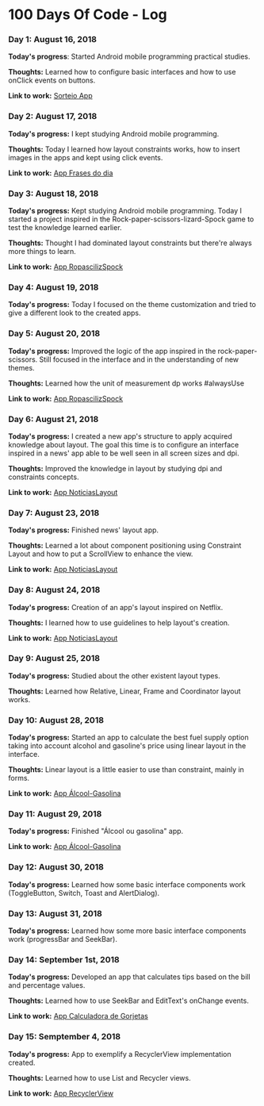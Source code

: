 # 100 Days Of Code - Log

### Day 1: August 16, 2018

**Today's progress**: Started Android mobile programming practical studies.

**Thoughts:** Learned how to configure basic interfaces and how to use onClick events on buttons.

**Link to work:** [Sorteio App](https://github.com/Sitalobr/estudo-android/tree/master/app-sorteio)


### Day 2: August 17, 2018

**Today's progress:** I kept studying Android mobile programming.

**Thoughts:** Today I learned how layout constraints works, how to insert images in the apps and kept using click events.

**Link to work:** [App Frases do dia](https://github.com/Sitalobr/estudo-android/tree/master/AppFrasesdoDia)

### Day 3: August 18, 2018

**Today's progress:** Kept studying Android mobile programming. Today I started a project inspired in the Rock-paper-scissors-lizard-Spock game to test the knowledge learned earlier.

**Thoughts:** Thought I had dominated layout constraints but there're always more things to learn.

**Link to work:** [App RopascilizSpock](https://github.com/Sitalobr/estudo-android/tree/master/RopascilizSpock)

### Day 4: August 19, 2018

**Today's progress:** Today I focused on the theme customization and tried to give a different look to the created apps.

### Day 5: August 20, 2018

**Today's progress:** Improved the logic of the app inspired in the rock-paper-scissors. Still focused in the interface and in the understanding of new themes.

**Thoughts:** Learned how the unit of measurement dp works #alwaysUse

**Link to work:** [App RopascilizSpock](https://github.com/Sitalobr/estudo-android/tree/master/RopascilizSpock)

### Day 6: August 21, 2018

**Today's progress:** I created a new app's structure to apply acquired knowledge about layout. The goal this time is to configure an interface inspired in a news' app able to be well seen in all screen sizes and dpi.

**Thoughts:** Improved the knowledge in layout by studying dpi and constraints concepts.

**Link to work:** [App NoticiasLayout](https://github.com/Sitalobr/estudo-android/tree/master/AppNoticiasLayout)

### Day 7: August 23, 2018

**Today's progress:** Finished news' layout app.

**Thoughts:** Learned a lot about component positioning using Constraint Layout and how to put a ScrollView to enhance the view.

**Link to work:** [App NoticiasLayout](https://github.com/Sitalobr/estudo-android/tree/master/AppNoticiasLayout)

### Day 8: August 24, 2018

**Today's progress:** Creation of an app's layout inspired on Netflix.

**Thoughts:** I learned how to use guidelines to help layout's creation.

**Link to work:** [App NoticiasLayout](https://github.com/Sitalobr/estudo-android/tree/master/AppLayoutNetflix)

### Day 9: August 25, 2018

**Today's progress:** Studied about the other existent layout types.

**Thoughts:** Learned how Relative, Linear, Frame and Coordinator layout works.

### Day 10: August 28, 2018

**Today's progress:** Started an app to calculate the best fuel supply option taking into account alcohol and gasoline's price using linear layout in the interface.

**Thoughts:** Linear layout is a little easier to use than constraint, mainly in forms.

**Link to work:** [App Álcool-Gasolina](https://github.com/Sitalobr/estudo-android/tree/master/AppAlcoolGasolina)

### Day 11: August 29, 2018

**Today's progress:** Finished "Álcool ou gasolina" app.

**Link to work:** [App Álcool-Gasolina](https://github.com/Sitalobr/estudo-android/tree/master/AppAlcoolGasolina)

### Day 12: August 30, 2018

**Today's progress:** Learned how some basic interface components work (ToggleButton, Switch, Toast and AlertDialog).

### Day 13: August 31, 2018

**Today's progress:** Learned how some more basic interface components work (progressBar and SeekBar).

### Day 14: September 1st, 2018

**Today's progress:** Developed an app that calculates tips based on the bill and percentage values.

**Thoughts:** Learned how to use SeekBar and EditText's onChange events.

**Link to work:** [App Calculadora de Gorjetas](https://github.com/Sitalobr/estudo-android/tree/master/AppCalculadoraGorjeta)

### Day 15: Semptember 4, 2018

**Today's progress:** App to exemplify a RecyclerView implementation created.

**Thoughts:** Learned how to use List and Recycler views.

**Link to work:** [App RecyclerView](https://github.com/Sitalobr/estudo-android/tree/master/RecyclerView)